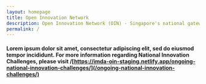 ```yaml
---
layout: homepage
title: Open Innovation Network
description: Open Innovation Network (OIN) - Singapore's national gateway to open innovation challenges, upcoming activities, latest happenings, and resources.
permalink: /
---
```

<!-- Type your notification here - the notification bar will not appear if this is empty. For other changes, refer to _data/homepage.yml to edit the homepage -->

<!-- NIC Update -->
#### Lorem ipsum dolor sit amet, consectetur adipiscing elit, sed do eiusmod tempor incididunt. For more information regarding National Innovation Challenges, please visit /[https://imda-oin-staging.netlify.app/ongoing-national-innovation-challenges/](/ongoing-national-innovation-challenges/)
